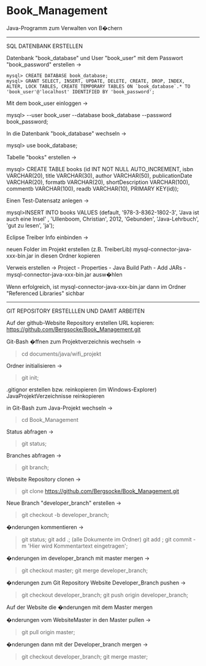 Book_Management
===============

Java-Programm zum Verwalten von B�chern


------------------------------------------------------------------

SQL DATENBANK ERSTELLEN

Datenbank "book_database" und User "book_user" mit dem Passwort "book_password" erstellen ->

    mysql> CREATE DATABASE book_database;  
    mysql> GRANT SELECT, INSERT, UPDATE, DELETE, CREATE, DROP, INDEX, ALTER, LOCK TABLES, CREATE TEMPORARY TABLES ON `book_database`.* TO 'book_user'@'localhost' IDENTIFIED BY 'book_password';  

Mit dem book_user einloggen ->

 mysql> --user  book_user --database book_database --password book_password;

In die Datenbank "book_database" wechseln ->

 mysql> use book_database;
 
Tabelle "books" erstellen ->

 mysql> CREATE TABLE books (id INT NOT NULL AUTO_INCREMENT, isbn VARCHAR(20), title VARCHAR(30), author VARCHAR(50), publicationDate VARCHAR(20), formatb VARCHAR(20), shortDescription VARCHAR(100), commentb VARCHAR(100), readb VARCHAR(10), PRIMARY KEY(id));

Einen Test-Datensatz anlegen ->

 mysql>INSERT INTO books VALUES (default, '978-3-8362-1802-3', 'Java ist auch eine Insel' , 'Ullenboom, Christian', 2012, 'Gebunden', 'Java-Lehrbuch', 'gut zu lesen', 'ja');


Eclipse Treiber Info einbinden ->

 neuen Folder im Projekt erstellen (z.B. TreiberLib)
 mysql-connector-java-xxx-bin.jar in diesen Ordner kopieren

Verweis erstellen ->
 Project - Properties - Java Build Path - Add JARs - mysql-connector-java-xxx-bin.jar ausw�hlen
 
Wenn erfolgreich, ist mysql-connector-java-xxx-bin.jar dann im Ordner "Referenced Libraries" sichbar

-------------------------------------------------------------------

GIT REPOSITORY ERSTELLLEN UND DAMIT ARBEITEN

Auf der github-Website Repository erstellen
URL kopieren: https://github.com/Bergsocke/Book_Management.git


Git-Bash �ffnen 
zum Projektverzeichnis wechseln ->

 >cd documents/java/wifi_projekt

Ordner initialisieren ->
 >git init;

.gitignor erstellen bzw. reinkopieren (im Windows-Explorer)
JavaProjektVerzeichnisse reinkopieren

in Git-Bash zum Java-Projekt wechseln ->
 >cd Book_Management

Status abfragen ->
 >git status;

Branches abfragen ->
 >git branch;

Website Repository clonen ->
 >git clone https://github.com/Bergsocke/Book_Management.git

Neue Branch "developer_branch" erstellen ->
 >git checkout -b developer_branch;

�nderungen kommentieren ->
 >git status;
 >git add .;  (alle Dokumente im Ordner)
 >git add <Dateiname>;
 >git commit -m 'Hier wird Kommentartext eingetragen';

�nderungen im developer_branch mit master mergen ->
 >git checkout master;
 >git merge developer_branch;

�nderungen zum Git Repository Website Developer_Branch pushen ->
 >git checkout developer_branch;
 >git push origin developer_branch;

Auf der Website die �nderungen mit dem Master mergen

�nderungen vom WebsiteMaster in den Master pullen ->
 >git pull origin master;

�nderungen dann mit der Developer_branch mergen ->
 >git checkout developer_branch;
 >git merge master;

